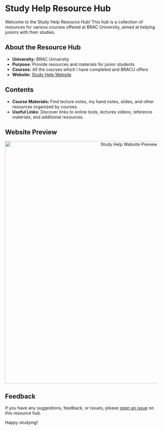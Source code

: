 # Study Help Resource Hub

Welcome to the Study Help Resource Hub! This hub is a collection of resources for various courses offered at BRAC University, aimed at helping juniors with their studies.

## About the Resource Hub

- **University:** BRAC University
- **Purpose:** Provide resources and materials for junior students
- **Courses:** All the courses which I have completed and BRACU offers
- **Website:** [Study Help Website](https://niloyahsan.github.io/studyhelp/)

## Contents

- **Course Materials:** Find lecture notes, my hand notes, slides, and other resources organized by courses.
- **Useful Links:** Discover links to online tools, lectures videos, reference materials, and additional resources.

## Website Preview

<p align = "center">
<img src="https://github.com/niloyahsan/StudyHelp/assets/135329873/1b5a5eb1-7711-4205-ad52-cae304205a7a" alt="Study Help Website Preview" width="800">
</p>

## Feedback

If you have any suggestions, feedback, or issues, please [open an issue](https://github.com/niloyahsan/StudyHelp/issues) on this resource hub.

Happy studying!
